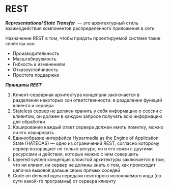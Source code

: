 # REST


***Representational State Transfer***
 — это архитектурный стиль взаимодействия компонентов распределённого приложения в сети

Назначение REST в том, чтобы придать проектируемой системе такие свойства как:  
- Производительность  
- Масштабируемость  
- Гибкость к изменениям  
- Отказоустойчивость   
- Простота поддержки  

***Принципы REST***
1. Клиент-серверная архитектура
концепция заключается в разделении некоторых зон ответственности: в разделении функций клиента и сервера
2. Stateless
сервер не должен хранить у себя информацию о сессии с клиентом, он должен в каждом запросе получать всю информацию для обработки
3. Кэширование
каждый ответ сервера должен иметь пометку, можно ли его кэшировать
4. Единообразие интерфейса
Hypermedia as the Engine of Application State (HATEOAS) — одно из ограничений REST, согласно которому сервер возвращает не только ресурс, но и его связи с другими ресурсами и действия, которые можно с ним совершить
5. Layered system
концепция слоистой архитектуры заключается в том, что ни клиент, ни сервер не должны знать о том, как происходит цепочка вызовов дальше своих прямых соседей
6. Code on demand
идея передачи некоторого исполняемого кода (по сути какой-то программы) от сервера клиенту

